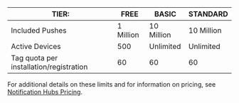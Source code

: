 
| TIER: | FREE | BASIC | STANDARD |
|----|----|----|----|
| Included Pushes | 1 Million | 10 Million | 10 Million |
| Active Devices | 500 | Unlimited | Unlimited |
| Tag quota per installation/registration | 60 | 60 | 60 |



For additional details on these limits and for information on pricing, see [Notification Hubs Pricing](https://azure.microsoft.com/pricing/details/notification-hubs/). 


<!--HONumber=Oct16_HO2-->


